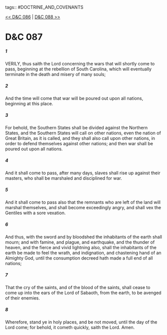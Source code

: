 tags:: #DOCTRINE_AND_COVENANTS

[<< D&C 086](DOCTRINE_AND_COVENANTS/D&C_086.md) | [D&C 088 >>](DOCTRINE_AND_COVENANTS/D&C_088.md)

# D&C 087

##### 1

VERILY, thus saith the Lord concerning the wars that will shortly come to pass, beginning at the rebellion of South Carolina, which will eventually terminate in the death and misery of many souls;

##### 2

And the time will come that war will be poured out upon all nations, beginning at this place.

##### 3

For behold, the Southern States shall be divided against the Northern States, and the Southern States will call on other nations, even the nation of Great Britain, as it is called, and they shall also call upon other nations, in order to defend themselves against other nations; and then war shall be poured out upon all nations.

##### 4

And it shall come to pass, after many days, slaves shall rise up against their masters, who shall be marshaled and disciplined for war.

##### 5

And it shall come to pass also that the remnants who are left of the land will marshal themselves, and shall become exceedingly angry, and shall vex the Gentiles with a sore vexation.

##### 6

And thus, with the sword and by bloodshed the inhabitants of the earth shall mourn; and with famine, and plague, and earthquake, and the thunder of heaven, and the fierce and vivid lightning also, shall the inhabitants of the earth be made to feel the wrath, and indignation, and chastening hand of an Almighty God, until the consumption decreed hath made a full end of all nations;

##### 7

That the cry of the saints, and of the blood of the saints, shall cease to come up into the ears of the Lord of Sabaoth, from the earth, to be avenged of their enemies.

##### 8

Wherefore, stand ye in holy places, and be not moved, until the day of the Lord come; for behold, it cometh quickly, saith the Lord. Amen.
